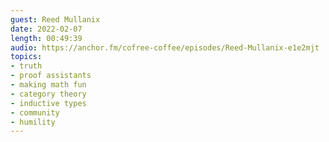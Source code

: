 ```yaml
---
guest: Reed Mullanix
date: 2022-02-07
length: 00:49:39
audio: https://anchor.fm/cofree-coffee/episodes/Reed-Mullanix-e1e2mjt
topics:
- truth
- proof assistants
- making math fun
- category theory
- inductive types
- community
- humility
---
```



